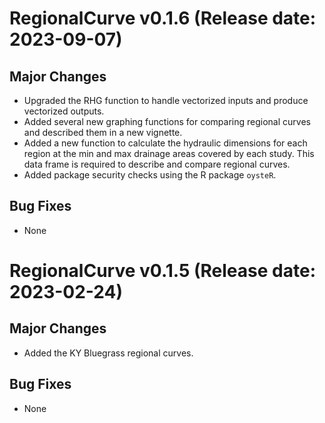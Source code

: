 # RegionalCurve v0.1.6 (Release date: 2023-09-07)

## Major Changes
* Upgraded the RHG function to handle vectorized inputs and produce vectorized outputs.
* Added several new graphing functions for comparing regional curves and described them in a new vignette.
* Added a new function to calculate the hydraulic dimensions for each region at the min and max drainage areas covered by each study. This data frame is required to describe and compare regional curves.
* Added package security checks using the R package `oysteR`.

## Bug Fixes
* None



# RegionalCurve v0.1.5 (Release date: 2023-02-24)

## Major Changes
* Added the KY Bluegrass regional curves.

## Bug Fixes
* None
